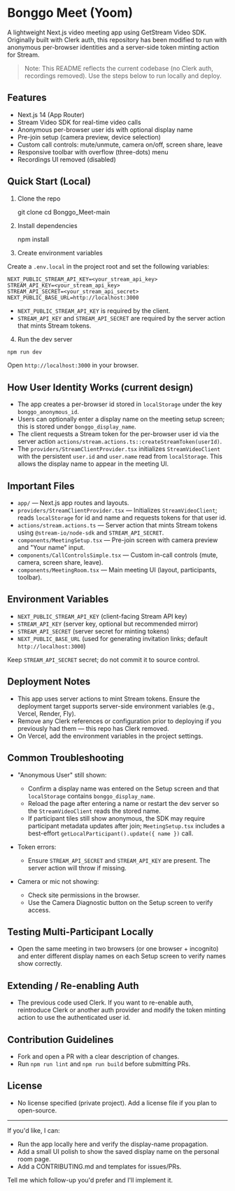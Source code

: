 # Bonggo Meet (Yoom)

A lightweight Next.js video meeting app using GetStream Video SDK. Originally built with Clerk auth, this repository has been modified to run with anonymous per-browser identities and a server-side token minting action for Stream.

> Note: This README reflects the current codebase (no Clerk auth, recordings removed). Use the steps below to run locally and deploy.

## Features
- Next.js 14 (App Router)
- Stream Video SDK for real-time video calls
- Anonymous per-browser user ids with optional display name
- Pre-join setup (camera preview, device selection)
- Custom call controls: mute/unmute, camera on/off, screen share, leave
- Responsive toolbar with overflow (three-dots) menu
- Recordings UI removed (disabled)

## Quick Start (Local)
1. Clone the repo

   git clone <your-repo-url>
   cd Bonggo_Meet-main

2. Install dependencies

   npm install

3. Create environment variables

Create a `.env.local` in the project root and set the following variables:

```
NEXT_PUBLIC_STREAM_API_KEY=<your_stream_api_key>
STREAM_API_KEY=<your_stream_api_key>
STREAM_API_SECRET=<your_stream_api_secret>
NEXT_PUBLIC_BASE_URL=http://localhost:3000
```

- `NEXT_PUBLIC_STREAM_API_KEY` is required by the client.
- `STREAM_API_KEY` and `STREAM_API_SECRET` are required by the server action that mints Stream tokens.

4. Run the dev server

```powershell
npm run dev
```

Open `http://localhost:3000` in your browser.

## How User Identity Works (current design)
- The app creates a per-browser id stored in `localStorage` under the key `bonggo_anonymous_id`.
- Users can optionally enter a display name on the meeting setup screen; this is stored under `bonggo_display_name`.
- The client requests a Stream token for the per-browser user id via the server action `actions/stream.actions.ts::createStreamToken(userId)`.
- The `providers/StreamClientProvider.tsx` initializes `StreamVideoClient` with the persistent `user.id` and `user.name` read from `localStorage`. This allows the display name to appear in the meeting UI.

## Important Files
- `app/` — Next.js app routes and layouts.
- `providers/StreamClientProvider.tsx` — Initializes `StreamVideoClient`; reads `localStorage` for id and name and requests tokens for that user id.
- `actions/stream.actions.ts` — Server action that mints Stream tokens using `@stream-io/node-sdk` and `STREAM_API_SECRET`.
- `components/MeetingSetup.tsx` — Pre-join screen with camera preview and "Your name" input.
- `components/CallControlsSimple.tsx` — Custom in-call controls (mute, camera, screen share, leave).
- `components/MeetingRoom.tsx` — Main meeting UI (layout, participants, toolbar).

## Environment Variables
- `NEXT_PUBLIC_STREAM_API_KEY` (client-facing Stream API key)
- `STREAM_API_KEY` (server key, optional but recommended mirror)
- `STREAM_API_SECRET` (server secret for minting tokens)
- `NEXT_PUBLIC_BASE_URL` (used for generating invitation links; default `http://localhost:3000`)

Keep `STREAM_API_SECRET` secret; do not commit it to source control.

## Deployment Notes
- This app uses server actions to mint Stream tokens. Ensure the deployment target supports server-side environment variables (e.g., Vercel, Render, Fly).
- Remove any Clerk references or configuration prior to deploying if you previously had them — this repo has Clerk removed.
- On Vercel, add the environment variables in the project settings.

## Common Troubleshooting
- "Anonymous User" still shown:
  - Confirm a display name was entered on the Setup screen and that `localStorage` contains `bonggo_display_name`.
  - Reload the page after entering a name or restart the dev server so the `StreamVideoClient` reads the stored name.
  - If participant tiles still show anonymous, the SDK may require participant metadata updates after join; `MeetingSetup.tsx` includes a best-effort `getLocalParticipant().update({ name })` call.

- Token errors:
  - Ensure `STREAM_API_SECRET` and `STREAM_API_KEY` are present. The server action will throw if missing.

- Camera or mic not showing:
  - Check site permissions in the browser.
  - Use the Camera Diagnostic button on the Setup screen to verify access.

## Testing Multi-Participant Locally
- Open the same meeting in two browsers (or one browser + incognito) and enter different display names on each Setup screen to verify names show correctly.

## Extending / Re-enabling Auth
- The previous code used Clerk. If you want to re-enable auth, reintroduce Clerk or another auth provider and modify the token minting action to use the authenticated user id.

## Contribution Guidelines
- Fork and open a PR with a clear description of changes.
- Run `npm run lint` and `npm run build` before submitting PRs.

## License
- No license specified (private project). Add a license file if you plan to open-source.

---

If you'd like, I can:
- Run the app locally here and verify the display-name propagation.
- Add a small UI polish to show the saved display name on the personal room page.
- Add a CONTRIBUTING.md and templates for issues/PRs.

Tell me which follow-up you'd prefer and I'll implement it.